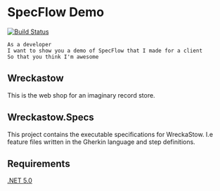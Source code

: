 # SpecFlow Demo

[![Build Status](https://dev.azure.com/henrikbecker/Demos/_apis/build/status/handiman.specflow.demo?branchName=master)](https://dev.azure.com/henrikbecker/Demos/_build/latest?definitionId=30&branchName=master)

```
As a developer
I want to show you a demo of SpecFlow that I made for a client
So that you think I'm awesome
```

## Wreckastow
This is the web shop for an imaginary record store.   

## Wreckastow.Specs
This project contains the executable specifications for WreckaStow. 
I.e feature files written in the Gherkin language and step definitions.

## Requirements 

[.NET 5.0](https://dotnet.microsoft.com/download/dotnet/5.0)

